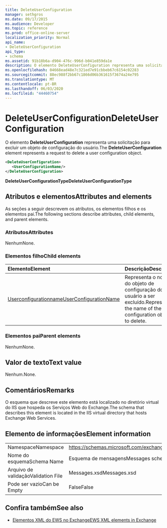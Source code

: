```yaml
---
title: DeleteUserConfiguration
manager: sethgros
ms.date: 09/17/2015
ms.audience: Developer
ms.topic: reference
ms.prod: office-online-server
localization_priority: Normal
api_name:
- DeleteUserConfiguration
api_type:
- schema
ms.assetid: 91b18b6a-d904-476c-996d-b041e859da1e
description: O elemento DeleteUserConfiguration representa uma solicitação para excluir um objeto de configuração do usuário.
ms.openlocfilehash: 04668ead48e7c321ed7e91cbbeb67c6154c02283
ms.sourcegitcommit: 88ec988f2bb67c1866d06b361615f3674a24e795
ms.translationtype: MT
ms.contentlocale: pt-BR
ms.lasthandoff: 06/03/2020
ms.locfileid: "44460754"
---
```

# <a name="deleteuserconfiguration"></a><span data-ttu-id="9e551-103">DeleteUserConfiguration</span><span class="sxs-lookup"><span data-stu-id="9e551-103">DeleteUserConfiguration</span></span>

<span data-ttu-id="9e551-104">O elemento **DeleteUserConfiguration** representa uma solicitação para excluir um objeto de configuração do usuário.</span><span class="sxs-lookup"><span data-stu-id="9e551-104">The **DeleteUserConfiguration** element represents a request to delete a user configuration object.</span></span> 
  
```xml
<DeleteUserConfiguration>
   <UserConfigurationName/>
</DeleteUserConfiguration>
```

 <span data-ttu-id="9e551-105">**DeleteUserConfigurationType**</span><span class="sxs-lookup"><span data-stu-id="9e551-105">**DeleteUserConfigurationType**</span></span>
## <a name="attributes-and-elements"></a><span data-ttu-id="9e551-106">Atributos e elementos</span><span class="sxs-lookup"><span data-stu-id="9e551-106">Attributes and elements</span></span>

<span data-ttu-id="9e551-107">As seções a seguir descrevem os atributos, os elementos filhos e os elementos pai.</span><span class="sxs-lookup"><span data-stu-id="9e551-107">The following sections describe attributes, child elements, and parent elements.</span></span>
  
### <a name="attributes"></a><span data-ttu-id="9e551-108">Atributos</span><span class="sxs-lookup"><span data-stu-id="9e551-108">Attributes</span></span>

<span data-ttu-id="9e551-109">Nenhum</span><span class="sxs-lookup"><span data-stu-id="9e551-109">None.</span></span>
  
### <a name="child-elements"></a><span data-ttu-id="9e551-110">Elementos filho</span><span class="sxs-lookup"><span data-stu-id="9e551-110">Child elements</span></span>

|<span data-ttu-id="9e551-111">**Elemento**</span><span class="sxs-lookup"><span data-stu-id="9e551-111">**Element**</span></span>|<span data-ttu-id="9e551-112">**Descrição**</span><span class="sxs-lookup"><span data-stu-id="9e551-112">**Description**</span></span>|
|:-----|:-----|
|[<span data-ttu-id="9e551-113">Userconfigurationname</span><span class="sxs-lookup"><span data-stu-id="9e551-113">UserConfigurationName</span></span>](userconfigurationname.md) <br/> |<span data-ttu-id="9e551-114">Representa o nome do objeto de configuração do usuário a ser excluído.</span><span class="sxs-lookup"><span data-stu-id="9e551-114">Represents the name of the user configuration object to delete.</span></span>  <br/> |
   
### <a name="parent-elements"></a><span data-ttu-id="9e551-115">Elementos pai</span><span class="sxs-lookup"><span data-stu-id="9e551-115">Parent elements</span></span>

<span data-ttu-id="9e551-116">Nenhum</span><span class="sxs-lookup"><span data-stu-id="9e551-116">None.</span></span>
  
## <a name="text-value"></a><span data-ttu-id="9e551-117">Valor de texto</span><span class="sxs-lookup"><span data-stu-id="9e551-117">Text value</span></span>

<span data-ttu-id="9e551-118">Nenhum.</span><span class="sxs-lookup"><span data-stu-id="9e551-118">None.</span></span>
  
## <a name="remarks"></a><span data-ttu-id="9e551-119">Comentários</span><span class="sxs-lookup"><span data-stu-id="9e551-119">Remarks</span></span>

<span data-ttu-id="9e551-120">O esquema que descreve este elemento está localizado no diretório virtual do IIS que hospeda os Serviços Web do Exchange.</span><span class="sxs-lookup"><span data-stu-id="9e551-120">The schema that describes this element is located in the IIS virtual directory that hosts Exchange Web Services.</span></span>
  
## <a name="element-information"></a><span data-ttu-id="9e551-121">Elemento de informações</span><span class="sxs-lookup"><span data-stu-id="9e551-121">Element information</span></span>

|||
|:-----|:-----|
|<span data-ttu-id="9e551-122">Namespace</span><span class="sxs-lookup"><span data-stu-id="9e551-122">Namespace</span></span>  <br/> |https://schemas.microsoft.com/exchange/services/2006/messages  <br/> |
|<span data-ttu-id="9e551-123">Nome do esquema</span><span class="sxs-lookup"><span data-stu-id="9e551-123">Schema Name</span></span>  <br/> |<span data-ttu-id="9e551-124">Esquema de mensagens</span><span class="sxs-lookup"><span data-stu-id="9e551-124">Messages schema</span></span>  <br/> |
|<span data-ttu-id="9e551-125">Arquivo de validação</span><span class="sxs-lookup"><span data-stu-id="9e551-125">Validation File</span></span>  <br/> |<span data-ttu-id="9e551-126">Messages.xsd</span><span class="sxs-lookup"><span data-stu-id="9e551-126">Messages.xsd</span></span>  <br/> |
|<span data-ttu-id="9e551-127">Pode ser vazio</span><span class="sxs-lookup"><span data-stu-id="9e551-127">Can be Empty</span></span>  <br/> |<span data-ttu-id="9e551-128">False</span><span class="sxs-lookup"><span data-stu-id="9e551-128">False</span></span>  <br/> |
   
## <a name="see-also"></a><span data-ttu-id="9e551-129">Confira também</span><span class="sxs-lookup"><span data-stu-id="9e551-129">See also</span></span>

- [<span data-ttu-id="9e551-130">Elementos XML do EWS no Exchange</span><span class="sxs-lookup"><span data-stu-id="9e551-130">EWS XML elements in Exchange</span></span>](ews-xml-elements-in-exchange.md)

